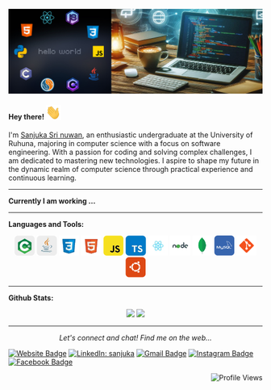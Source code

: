 ![GitHub Cover](https://github.com/adithyadewmina/adithyadewmina/blob/main/cover.png)

<h4> Hey there! <img src="https://github.com/SNuwan00/SNuwan00/blob/main/githubTemplateGifs/wave.gif" width="30px"></h4>

I'm [Sanjuka Sri nuwan](https:///), an enthusiastic undergraduate at the University of Ruhuna, majoring in computer science with a focus on software engineering. With a passion for coding and solving complex challenges, I am dedicated to mastering new technologies. I aspire to shape my future in the dynamic realm of computer science through practical experience and continuous learning.

 ---
 
**Currently I am working ...**
<!--
- <div>
    <img width="250" height="95" align='left' src="https://raw.githubusercontent.com/verma-anushka/verma-anushka/master/images/hopsteiner.png" >
    ... as a <strong>Freelancer</strong> for a US based organization- Hopsteiner, where I am working on designing & developing an internal web application to analyze, integrate, access, and visualize hop data.
    <br />
    <strong>Tech Stack: </strong> ReactJS, Javascript, Typescript, NodeJS, ExpressJS, MySQL, AWS 
    <br /> 
    <br /> 
  </div>
  
- <div>
    <img width="250" height="100" align='right' src="https://raw.githubusercontent.com/verma-anushka/verma-anushka/master/images/gfg.png" style="margin-left: -10px" >
    ... as a <strong>Technical Content Writer</strong> at Geeks for Geeks where I have penned down forty plus detailed and comprehensive articles covering various web technologies and Data Structures & Algorithms concepts.
    <br />
    <strong>View: </strong> <a href="https://auth.geeksforgeeks.org/user/verma_anushka/articles" >Geeks for Geeks</a> 
    <br /> 
  </div> 
-->
 ---
 
**Languages and Tools:**

<p align="center">

  <div align="center">
  
  <code><img height="40" src="githubTemplateGifs/Csharp.png"></code> <code><img height="40" src="githubTemplateGifs/Java.png"></code>  <code><img height="40" src="githubTemplateGifs/Html.png"></code> <code><img height="40" src="githubTemplateGifs/Css.png"></code> <code><img height="40" src="githubTemplateGifs/Javascript.png"></code> <code><img height="40" src="githubTemplateGifs/Typescript.png"></code> <code><img height="40" src="githubTemplateGifs/React.png"></code> <code><img height="40" src="githubTemplateGifs/Nodejs.png"></code> <code><img height="40" src="githubTemplateGifs/Mongodb.png"></code> <code><img height="40" src="githubTemplateGifs/Mysql.png"></code> <code><img height="40" src="githubTemplateGifs/Git.png"></code> <code><img height="40" src="githubTemplateGifs/Ubuntu.png"></code>

  </div>
  </p>

 ---
 
**Github Stats:**

<p align="center">
  
  <img src="https://github-readme-stats.vercel.app/api?username=SNuwan00&count_private=true&show_icons=true&theme=dracula&line_height=33">
  <img src="https://github-readme-stats.vercel.app/api/top-langs/?username=SNuwan00&count_private=true&hide=html,scss,,ejs&theme=dracula&line_height=10">

</p>

 ---
 
<p align="center">
  <i>Let's connect and chat! Find me on the web...</i>
  
   <!--  -->
   <!-- [![Medium Badge](https://img.shields.io/badge/-@anushka_verma-000000?style=flat&labelColor=000000&logo=Medium&link=https://anushka-verma.medium.com/)](https://anushka-verma.medium.com/) -->
   [![Website Badge](https://img.shields.io/badge/-nuwan.csbodima.lk-47CCCC?style=flat&logo=Google-Chrome&logoColor=white&link=https://nuwan.csbodima.lk/)](https://nuwan.csbodima.lk/)
   [![LinkedIn: sanjuka](https://img.shields.io/badge/-sanjuka-0077B5?style=flat-square&logo=Linkedin&logoColor=white&link=https://linkedin.com/in/sanjuka-sri-nuwan-7031a229a)](https://linkedin.com/in/sanjuka-sri-nuwan-7031a229a)
   [![Gmail Badge](https://img.shields.io/badge/-sanjuka?style=flat-square&logo=Gmail&logoColor=white&link=mailto:sanjukasrinuwan@gmail.com)](mailto:sanjukaseinuwan@gmail.com)
   [![Instagram Badge](https://img.shields.io/badge/-@sanjuka-purple?style=flat&logo=instagram&logoColor=white&link=https://www.instagram.com/sanjuka_sri_nuwan?igsh=MTM4eXY5MHFqNTZmYw%3D%3D&utm_source=qr)](https://www.instagram.com/sanjuka_sri_nuwan?igsh=MTM4eXY5MHFqNTZmYw%3D%3D&utm_source=qr)
   [![Facebook Badge](https://img.shields.io/badge/-sanjuka_sri_nuwan-036be4?style=flat-square&logo=Facebook&logoColor=white&link=https://www.facebook.com/share/1Hxn6orVSL/?mibextid=wwXIfr )](https://www.facebook.com/share/1Hxn6orVSL/?mibextid=wwXIfr )
  <!-- [![GeeksforGeeks Badge](https://img.shields.io/badge/-verma_anushka-1c6340?style=flat&logo=GeeksforGeeks&logoColor=white&link=https://auth.geeksforgeeks.org/user/verma_anushka/articles)](https://auth.geeksforgeeks.org/user/verma_anushka/articles) -->

   <!-- [![Twitter Badge](https://img.shields.io/badge/-@verma_anushkaa-1ca0f1?style=flat-square&labelColor=1ca0f1&logo=twitter&logoColor=white&link=https://twitter.com/verma_anushkaa)](https://twitter.com/verma_anushkaa) 
   
  <p align="center">
    Show ❤️ by starring and forking repositories you find good!
  </p> -->
</p>

<div align="right">
  
![Profile Views](https://komarev.com/ghpvc/?username=SNuwan00&color=blue&style=flat)

</div>

<!-- [![HitCount](http://hits.dwyl.com/verma-anushka/verma-anushka.svg)](http://hits.dwyl.com/verma-anushka/verma-anushka) -->
